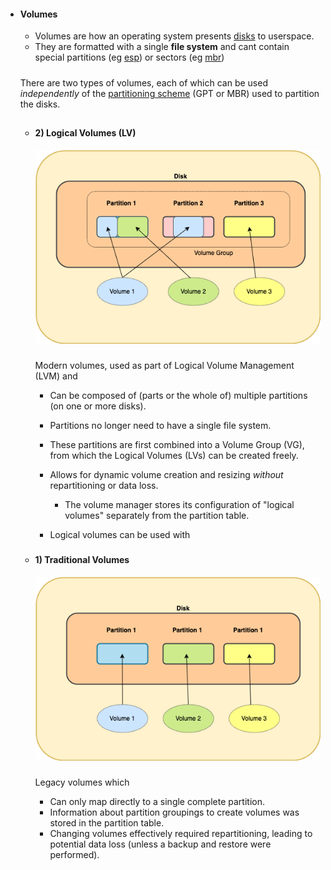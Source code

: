 - #### Volumes

    - Volumes are how an operating system presents [disks](disks_and_partitions.md) to userspace.
    - They are formatted with a single **file system** and cant contain special partitions (eg [esp](disks_and_partitions.md)) or sectors (eg [mbr](disks_and_partitions.md))
    
  #####
  There are two types of volumes, each of which can be used _independently_ of the  [partitioning scheme](disks_and_partitions.md) (GPT or MBR) used to partition the disks.


    ##
    - #### 2) Logical Volumes (LV)
    
    
        ![image](img/volumes_lvm.png)  

        #####
        Modern volumes, used as part of Logical Volume Management (LVM) and

        - Can be composed of (parts or the whole of) multiple partitions (on one or more disks). 

        - Partitions no longer need to have a single file system.
        
        - These partitions are first combined into a Volume Group (VG), from which the Logical Volumes (LVs) can be created freely.

        -  Allows for dynamic volume creation and resizing _without_ repartitioning or data loss.

            -  The volume manager stores its configuration of "logical volumes" separately from the partition table.

        - Logical volumes can be used with 


    ###
    - #### 1) Traditional Volumes

        ![image](img/volumes_trad.png) 

        #####
        Legacy volumes which
        - Can only map directly to a single complete partition.
        - Information about partition groupings to create volumes was stored in the partition table.
        - Changing volumes effectively required repartitioning, leading to potential data loss (unless a backup and restore were performed).

